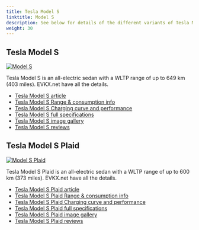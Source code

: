 ```yaml
---
title: Tesla Model S
linktitle: Model S
description: See below for details of the different variants of Tesla Model S
weight: 30
---
```

## Tesla Model S

[![Model S](https://media.evkx.net/multimedia/models/tesla/model_s/model_s/main_1_st.jpg)](/models/tesla/model_s/model_s/)

Tesla Model S is an all-electric sedan with a WLTP range of up to 649 km (403 miles). EVKX.net have all the details. 

- [Tesla Model S article](/models/tesla/model_s/model_s/)
- [Tesla Model S Range & consumption info](/models/tesla/model_s/model_s//rangeandconsumption)
- [Tesla Model S Charging curve and performance](/models/tesla/model_s/model_s//chargingcurve)
- [Tesla Model S full specifications](/models/tesla/model_s/model_s//specifications)
- [Tesla Model S image gallery](/models/tesla/model_s/model_s//gallery)
- [Tesla Model S reviews](/models/tesla/model_s/model_s//reviews)

## Tesla Model S Plaid

[![Model S Plaid](https://media.evkx.net/multimedia/models/tesla/model_s/model_s_plaid/main_1_st.jpg)](/models/tesla/model_s/model_s_plaid/)

Tesla Model S Plaid is an all-electric sedan with a WLTP range of up to 600 km (373 miles). EVKX.net have all the details. 

- [Tesla Model S Plaid article](/models/tesla/model_s/model_s_plaid/)
- [Tesla Model S Plaid Range & consumption info](/models/tesla/model_s/model_s_plaid//rangeandconsumption)
- [Tesla Model S Plaid Charging curve and performance](/models/tesla/model_s/model_s_plaid//chargingcurve)
- [Tesla Model S Plaid full specifications](/models/tesla/model_s/model_s_plaid//specifications)
- [Tesla Model S Plaid image gallery](/models/tesla/model_s/model_s_plaid//gallery)
- [Tesla Model S Plaid reviews](/models/tesla/model_s/model_s_plaid//reviews)

